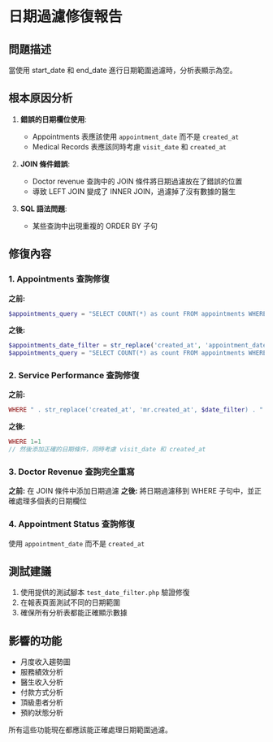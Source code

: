 # 日期過濾修復報告

## 問題描述
當使用 start_date 和 end_date 進行日期範圍過濾時，分析表顯示為空。

## 根本原因分析
1. **錯誤的日期欄位使用**: 
   - Appointments 表應該使用 `appointment_date` 而不是 `created_at`
   - Medical Records 表應該同時考慮 `visit_date` 和 `created_at`

2. **JOIN 條件錯誤**: 
   - Doctor revenue 查詢中的 JOIN 條件將日期過濾放在了錯誤的位置
   - 導致 LEFT JOIN 變成了 INNER JOIN，過濾掉了沒有數據的醫生

3. **SQL 語法問題**: 
   - 某些查詢中出現重複的 ORDER BY 子句

## 修復內容

### 1. Appointments 查詢修復
**之前:**
```php
$appointments_query = "SELECT COUNT(*) as count FROM appointments WHERE " . $date_filter;
```

**之後:**
```php
$appointments_date_filter = str_replace('created_at', 'appointment_date', $date_filter);
$appointments_query = "SELECT COUNT(*) as count FROM appointments WHERE " . $appointments_date_filter;
```

### 2. Service Performance 查詢修復
**之前:**
```php
WHERE " . str_replace('created_at', 'mr.created_at', $date_filter) . "
```

**之後:**
```php
WHERE 1=1
// 然後添加正確的日期條件，同時考慮 visit_date 和 created_at
```

### 3. Doctor Revenue 查詢完全重寫
**之前:** 在 JOIN 條件中添加日期過濾
**之後:** 將日期過濾移到 WHERE 子句中，並正確處理多個表的日期欄位

### 4. Appointment Status 查詢修復
使用 `appointment_date` 而不是 `created_at`

## 測試建議
1. 使用提供的測試腳本 `test_date_filter.php` 驗證修復
2. 在報表頁面測試不同的日期範圍
3. 確保所有分析表都能正確顯示數據

## 影響的功能
- 月度收入趨勢圖
- 服務績效分析
- 醫生收入分析  
- 付款方式分析
- 頂級患者分析
- 預約狀態分析

所有這些功能現在都應該能正確處理日期範圍過濾。